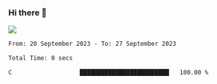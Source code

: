 ### Hi there 👋️

![](https://komarev.com/ghpvc/?username=Loner1024)

<!--START_SECTION:waka-->

```txt
From: 20 September 2023 - To: 27 September 2023

Total Time: 0 secs

C                   █████████████████████████   100.00 %
```

<!--END_SECTION:waka-->



